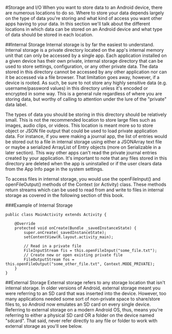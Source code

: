 #Storage and I/O
When you want to store data to an Android device, there are numerous locations to do so. Where to store your data depends largely on the type of data you're storing and what kind of access you want other apps having to your data. In this section we'll talk about the different locations in which data can be stored on an Android device and what type of data should be stored in each location.

##Internal Storage
Internal storage is by far the easiest to understand. Internal storage is a private directory located on the app's internal memory unit that can only be accessed by a single app. Each application installed on a given device has their own private, internal storage directory that can be used to store settings, configuration, or any other private data. The data stored in this directory cannot be accessed by any other application nor can it be accessed via a file browser. That limitation goes away, however, if a device is rooted. As such, be sure to not store any highly sensitive data (e.g. username/password values) in this directory unless it's encoded or encrypted in some way. This is a general rule regardless of where you are storing data, but worthy of calling to attention under the lure of the "private" data label.

The types of data you should be storing in this directory should be relatively small. This is not the recommended location to store large files such as images, audio clips, or videos. This location is meant more so to store object or JSON file output that could be used to load private application data. For instance, if you were making a journal app, the list of entries would be stored out to a file in internal storage using either a JSONArray text file or maybe a serialized ArrayList of Entry objects (more on Serializable in a later section). This way other apps can't read the private journal entries created by your application. It's important to note that any files stored in this directory are deleted when the app is uninstalled or if the user clears data from the App Info page in the system settings.

To access files in internal storage, you would use the openFileInput() and openFileOutput() methods of the Context (or Activity) class. These methods return streams which can be used to read from and write to files in internal storage as covered in the following section of this book.

###Example of Internal Storage
```
public class MainActivity extends Activity {
	
	@Override
	protected void onCreate(Bundle _savedInstanceState) {
		super.onCreate(_savedInstanceState);
		setContentView(R.layout.activity_main);
 
		// Read in a private file
		FileInputStream fis = this.openFileInput("some_file.txt");
		// Create new or open existing private file
		FileOutputStream fos = this.openFileOutput("some_other_file.txt", Context.MODE_PRIVATE);
	}
}
```

##External Storage
External storage refers to any storage location that isn't internal storage. In older versions of Android, external storage meant you were referring to an SD card that was inserted into the device. However, too many applications needed some sort of non-private space to share/store files to, so Android now emulates an SD card on every single device. Referring to external storage on a modern Android OS, thus, means you're referring to either a physical SD card OR a folder on the device named "sdcard". That said, never refer directly to any file or folder to work with external storage as you'll see below.



